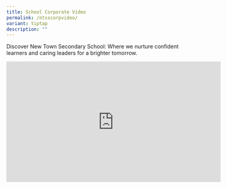 ```yaml
---
title: School Corporate Video
permalink: /ntsscorpvideo/
variant: tiptap
description: ""
---
```

<p>Discover New Town Secondary School: Where we nurture confident learners
and caring leaders for a brighter tomorrow.</p>
<div class="iframe-wrapper">
<iframe height="315" width="560" allowfullscreen="true" frameborder="0" src="https://www.youtube.com/embed/boMgrFYt2WM?si=-iAZRRvcmpYltC-Y"></iframe>
</div>
<p></p>